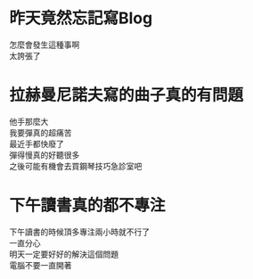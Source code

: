 # 昨天竟然忘記寫Blog
怎麼會發生這種事啊  
太誇張了  
<!-- truncate -->  

# 拉赫曼尼諾夫寫的曲子真的有問題
他手那麼大  
我要彈真的超痛苦  
最近手都快廢了  
彈得慢真的好聽很多  
之後可能有機會去買鋼琴技巧急診室吧  

# 下午讀書真的都不專注
下午讀書的時候頂多專注兩小時就不行了  
一直分心  
明天一定要好好的解決這個問題  
電腦不要一直開著  
